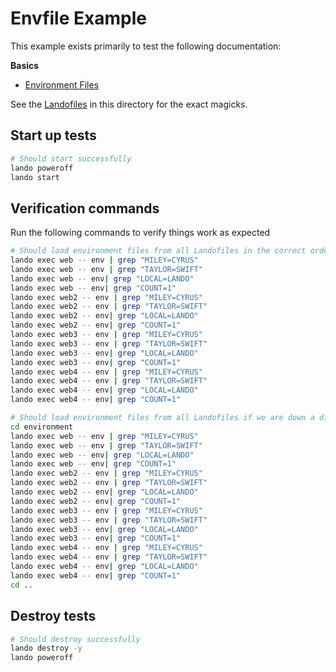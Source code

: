 # Envfile Example

This example exists primarily to test the following documentation:

**Basics**

* [Environment Files](http://docs.lando.dev/config/env.html#environment-files)

See the [Landofiles](http://docs.lando.dev/config/lando.html) in this directory for the exact magicks.

## Start up tests

```bash
# Should start successfully
lando poweroff
lando start
```

## Verification commands

Run the following commands to verify things work as expected

```bash
# Should load environment files from all Landofiles in the correct order
lando exec web -- env | grep "MILEY=CYRUS"
lando exec web -- env | grep "TAYLOR=SWIFT"
lando exec web -- env| grep "LOCAL=LANDO"
lando exec web -- env| grep "COUNT=1"
lando exec web2 -- env | grep "MILEY=CYRUS"
lando exec web2 -- env | grep "TAYLOR=SWIFT"
lando exec web2 -- env| grep "LOCAL=LANDO"
lando exec web2 -- env| grep "COUNT=1"
lando exec web3 -- env | grep "MILEY=CYRUS"
lando exec web3 -- env | grep "TAYLOR=SWIFT"
lando exec web3 -- env| grep "LOCAL=LANDO"
lando exec web3 -- env| grep "COUNT=1"
lando exec web4 -- env | grep "MILEY=CYRUS"
lando exec web4 -- env | grep "TAYLOR=SWIFT"
lando exec web4 -- env| grep "LOCAL=LANDO"
lando exec web4 -- env| grep "COUNT=1"

# Should load environment files from all Landofiles if we are down a directory
cd environment
lando exec web -- env | grep "MILEY=CYRUS"
lando exec web -- env | grep "TAYLOR=SWIFT"
lando exec web -- env| grep "LOCAL=LANDO"
lando exec web -- env| grep "COUNT=1"
lando exec web2 -- env | grep "MILEY=CYRUS"
lando exec web2 -- env | grep "TAYLOR=SWIFT"
lando exec web2 -- env| grep "LOCAL=LANDO"
lando exec web2 -- env| grep "COUNT=1"
lando exec web3 -- env | grep "MILEY=CYRUS"
lando exec web3 -- env | grep "TAYLOR=SWIFT"
lando exec web3 -- env| grep "LOCAL=LANDO"
lando exec web3 -- env| grep "COUNT=1"
lando exec web4 -- env | grep "MILEY=CYRUS"
lando exec web4 -- env | grep "TAYLOR=SWIFT"
lando exec web4 -- env| grep "LOCAL=LANDO"
lando exec web4 -- env| grep "COUNT=1"
cd ..
```

## Destroy tests

```bash
# Should destroy successfully
lando destroy -y
lando poweroff
```
